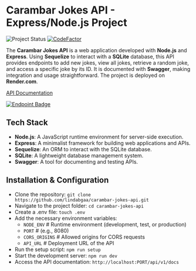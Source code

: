 # Carambar Jokes API - Express/Node.js Project

![Project Status](https://img.shields.io/badge/Project%20Status-Finished-green?style=flat-square)
[![CodeFactor](https://www.codefactor.io/repository/github/lindabgaa/carambar-jokes-api/badge)](https://www.codefactor.io/repository/github/lindabgaa/carambar-jokes-api)

The **Carambar Jokes API** is a web application developed with **Node.js** and **Express**. Using **Sequelize** to interact with a **SQLite** database, this API provides endpoints to add new jokes, view all jokes, retrieve a random joke, and access a specific joke by its ID. It is documented with **Swagger**, making integration and usage straightforward. The project is deployed on **Render.com**.

[API Documentation]()

[![Endpoint Badge](https://img.shields.io/endpoint?url=https%3A%2F%2Fblagues-carambar-api.onrender.com%2Fapi%2Fv1%2Fstatut&style=for-the-badge)](https://stats.uptimerobot.com/Upe7finkYZ/797919584)

## Tech Stack

- **Node.js**: A JavaScript runtime environment for server-side execution.
- **Express**: A minimalist framework for building web applications and APIs.
- **Sequelize**: An ORM to interact with the SQLite database.
- **SQLite**: A lightweight database management system.
- **Swagger**: A tool for documenting and testing APIs.

## Installation & Configuration

- Clone the repository: `git clone https://github.com/lindabgaa/carambar-jokes-api.git`
- Navigate to the project folder: `cd carambar-jokes-api`
- Create a .env file: `touch .env`
- Add the necessary environment variables:
  - `NODE_ENV` # Runtime environment (development, test, or production)
  - `PORT` # (e.g., 8080)
  - `CORS_ORIGINS` # Allowed origins for CORS requests
  - `API_URL` # Deployment URL of the API
- Run the setup script: `npm run setup`
- Start the development server: `npm run dev`
- Access the API documentation: `http://localhost:PORT/api/v1/docs`
